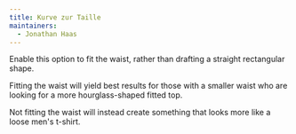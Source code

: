 ```yaml
---
title: Kurve zur Taille
maintainers:
  - Jonathan Haas
---
```


Enable this option to fit the waist, rather than drafting a straight rectangular shape.

Fitting the waist will yield best results for those with a smaller waist who are looking for a more hourglass-shaped fitted top.

Not fitting the waist will instead create something that looks more like a loose men's t-shirt.
